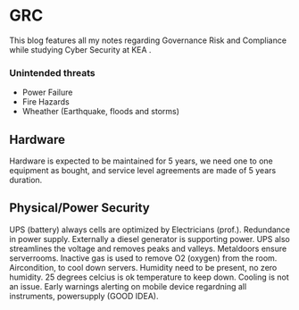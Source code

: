 # GRC
This blog features all my notes regarding Governance Risk and Compliance while studying Cyber Security at KEA .

### Unintended threats

- Power Failure
- Fire Hazards
- Wheather (Earthquake, floods and storms)


## Hardware

Hardware is expected to be maintained for 5 years, we need one to one equipment as bought, and service level agreements are made of 5 years duration.

## Physical/Power Security

UPS (battery) always cells are optimized by Electricians (prof.).
Redundance in power supply. 
Externally a diesel generator is supporting power.
UPS also streamlines the voltage and removes peaks and valleys. 
Metaldoors ensure serverrooms.
Inactive gas is used to remove O2 (oxygen) from the room.
Aircondition, to cool down servers.
Humidity need to be present, no zero humidity.
25 degrees celcius is ok temperature to keep down.
Cooling is not an issue.
Early warnings alerting on mobile device regardning all instruments, powersupply (GOOD IDEA).


